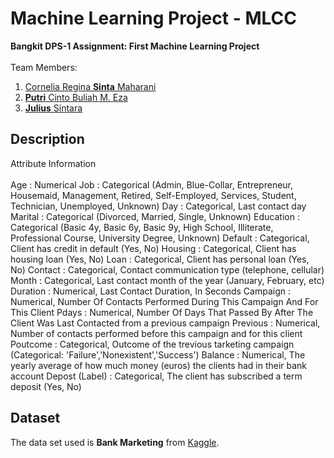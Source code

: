 # Machine Learning Project - MLCC
**Bangkit DPS-1 Assignment: First Machine Learning Project**
<br><br>
Team Members:
<ol type="1">
  <li><a href="https://github.com/corneliarsm">Cornelia Regina <b>Sinta</b> Maharani</a></li>
  <li><a href="https://github.com/putricinto"><b>Putri</b> Cinto Buliah M. Eza</a></li>
  <li><a href="https://github.com/juliussin"><b>Julius</b> Sintara</a></li>
</ol>

## **Description**
Attribute Information<br><br>
Age : Numerical</a></li>
Job : Categorical (Admin, Blue-Collar, Entrepreneur,  Housemaid, Management, Retired, Self-Employed, Services, Student, Technician, Unemployed, Unknown)</a></li>
Day : Categorical, Last contact day </a></li>
Marital : Categorical (Divorced, Married, Single, Unknown)</a></li>
Education : Categorical (Basic 4y, Basic 6y, Basic 9y, High School, Illiterate, Professional Course, University Degree, Unknown)</a></li>
Default : Categorical, Client has credit in default (Yes, No)</a></li>
Housing : Categorical, Client has housing loan (Yes, No)</a></li>
Loan : Categorical, Client has personal loan (Yes, No)</a></li>
Contact : Categorical, Contact communication type (telephone, cellular)</a></li>
Month : Categorical, Last contact month of the year (January, February, etc)</a></li>
Duration : Numerical, Last Contact Duration, In Seconds</a></li>
Campaign : Numerical, Number Of Contacts Performed During This Campaign And For This Client</a></li>
Pdays : Numerical, Number Of Days That Passed By After The Client Was Last Contacted from a previous campaign</a></li>
Previous : Numerical, Number of contacts performed before this campaign and for this client</a></li>
Poutcome : Categorical, Outcome of the trevious tarketing campaign (Categorical: 'Failure','Nonexistent','Success')</a></li>
Balance : Numerical, The yearly average of how much money (euros) the clients had in their bank account</a></li>
</a></li>
Depost (Label) : Categorical, The client has subscribed a term deposit (Yes, No)</a></li>


## **Dataset**
The data set used is **Bank Marketing** from [Kaggle](https://www.kaggle.com/rouseguy/bankbalanced).
